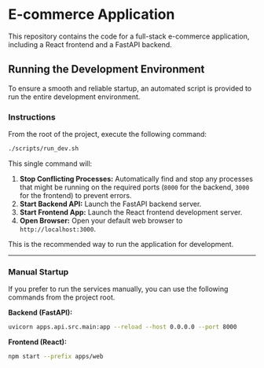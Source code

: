 # E-commerce Application

This repository contains the code for a full-stack e-commerce application, including a React frontend and a FastAPI backend.

## Running the Development Environment

To ensure a smooth and reliable startup, an automated script is provided to run the entire development environment.

### Instructions

From the root of the project, execute the following command:

```bash
./scripts/run_dev.sh
```

This single command will:

1.  **Stop Conflicting Processes:** Automatically find and stop any processes that might be running on the required ports (`8000` for the backend, `3000` for the frontend) to prevent errors.
2.  **Start Backend API:** Launch the FastAPI backend server.
3.  **Start Frontend App:** Launch the React frontend development server.
4.  **Open Browser:** Open your default web browser to `http://localhost:3000`.

This is the recommended way to run the application for development.

---

### Manual Startup

If you prefer to run the services manually, you can use the following commands from the project root.

**Backend (FastAPI):**
```bash
uvicorn apps.api.src.main:app --reload --host 0.0.0.0 --port 8000
```

**Frontend (React):**
```bash
npm start --prefix apps/web
```
